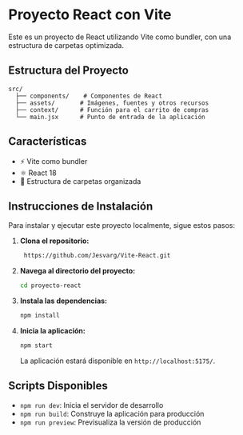 # Proyecto React con Vite

Este es un proyecto de React utilizando Vite como bundler, con una estructura de carpetas optimizada.

## Estructura del Proyecto

```
src/
  ├── components/    # Componentes de React
  ├── assets/       # Imágenes, fuentes y otros recursos
  ├── context/      # Función para el carrito de compras
  └── main.jsx      # Punto de entrada de la aplicación
```

## Características

- ⚡️ Vite como bundler
- ⚛️ React 18
- 📁 Estructura de carpetas organizada

## Instrucciones de Instalación

Para instalar y ejecutar este proyecto localmente, sigue estos pasos:

  1. **Clona el repositorio:**

     ```bash
      https://github.com/Jesvarg/Vite-React.git
     ```

  2. **Navega al directorio del proyecto:**

      ```bash
      cd proyecto-react
      ```

  3. **Instala las dependencias:**

      ```bash
      npm install
      ```

   4. **Inicia la aplicación:**

      ```bash
      npm start
      ```

      La aplicación estará disponible en `http://localhost:5175/`.



## Scripts Disponibles

- `npm run dev`: Inicia el servidor de desarrollo
- `npm run build`: Construye la aplicación para producción
- `npm run preview`: Previsualiza la versión de producción
